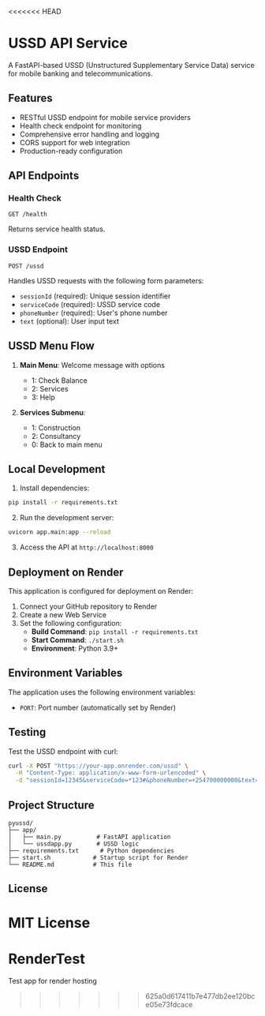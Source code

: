 <<<<<<< HEAD
# USSD API Service

A FastAPI-based USSD (Unstructured Supplementary Service Data) service for mobile banking and telecommunications.

## Features

- RESTful USSD endpoint for mobile service providers
- Health check endpoint for monitoring
- Comprehensive error handling and logging
- CORS support for web integration
- Production-ready configuration

## API Endpoints

### Health Check
```
GET /health
```
Returns service health status.

### USSD Endpoint
```
POST /ussd
```
Handles USSD requests with the following form parameters:
- `sessionId` (required): Unique session identifier
- `serviceCode` (required): USSD service code
- `phoneNumber` (required): User's phone number
- `text` (optional): User input text

## USSD Menu Flow

1. **Main Menu**: Welcome message with options
   - 1: Check Balance
   - 2: Services
   - 3: Help

2. **Services Submenu**: 
   - 1: Construction
   - 2: Consultancy
   - 0: Back to main menu

## Local Development

1. Install dependencies:
```bash
pip install -r requirements.txt
```

2. Run the development server:
```bash
uvicorn app.main:app --reload
```

3. Access the API at `http://localhost:8000`

## Deployment on Render

This application is configured for deployment on Render:

1. Connect your GitHub repository to Render
2. Create a new Web Service
3. Set the following configuration:
   - **Build Command**: `pip install -r requirements.txt`
   - **Start Command**: `./start.sh`
   - **Environment**: Python 3.9+

## Environment Variables

The application uses the following environment variables:
- `PORT`: Port number (automatically set by Render)

## Testing

Test the USSD endpoint with curl:

```bash
curl -X POST "https://your-app.onrender.com/ussd" \
  -H "Content-Type: application/x-www-form-urlencoded" \
  -d "sessionId=12345&serviceCode=*123#&phoneNumber=+254700000000&text="
```

## Project Structure

```
pyussd/
├── app/
│   ├── main.py          # FastAPI application
│   └── ussdapp.py       # USSD logic
├── requirements.txt      # Python dependencies
├── start.sh            # Startup script for Render
└── README.md           # This file
```

## License

MIT License 
=======
# RenderTest
Test app for render hosting
>>>>>>> 625a0d617411b7e477db2ee120bce05e73fdcace

